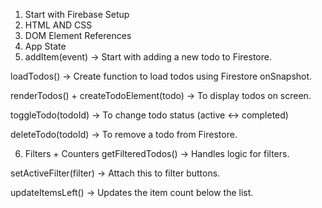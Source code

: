 1. Start with Firebase Setup
2. HTML AND CSS
3. DOM Element References
4. App State
5. addItem(event) -> Start with adding a new todo to Firestore.

loadTodos() -> Create function to load todos using Firestore onSnapshot.

renderTodos() + createTodoElement(todo) -> To display todos on screen.

toggleTodo(todoId) -> To change todo status (active <-> completed)

deleteTodo(todoId) -> To remove a todo from Firestore.

6. Filters + Counters
getFilteredTodos() -> Handles logic for filters.

setActiveFilter(filter) -> Attach this to filter buttons.

updateItemsLeft() -> Updates the item count below the list.


